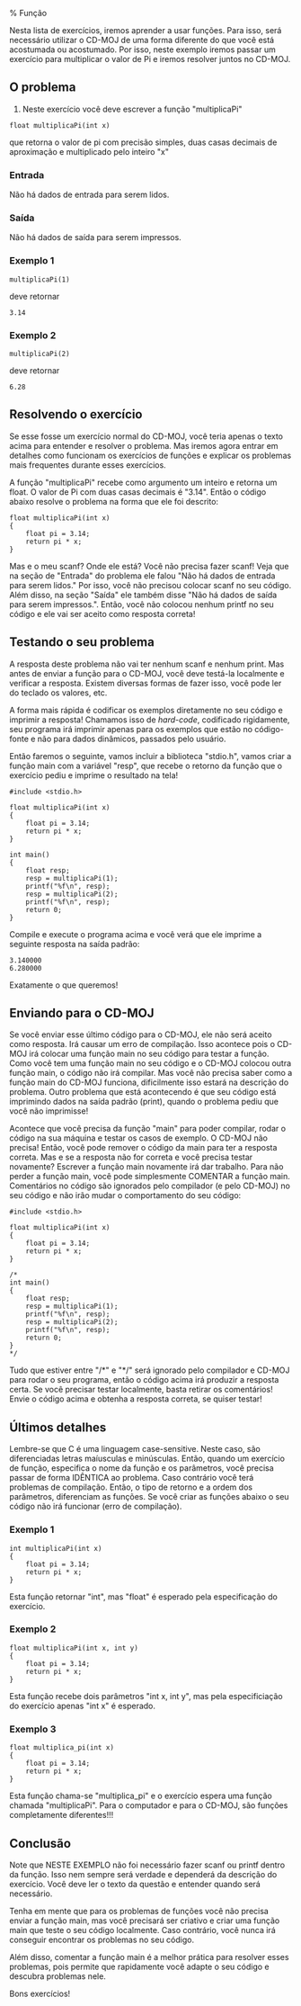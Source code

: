 % Função

Nesta lista de exercícios, iremos aprender a usar funções. Para isso,
será necessário utilizar o CD-MOJ de uma forma diferente do que você está
acostumada ou acostumado. Por isso, neste exemplo iremos passar um exercício
para multiplicar o valor de Pi e iremos resolver juntos no CD-MOJ.

## O problema

1.  Neste exercício você deve escrever a função "multiplicaPi"
``` {.C}
float multiplicaPi(int x)
```
que retorna o valor de pi com precisão simples, duas casas decimais de aproximação
e multiplicado pelo inteiro "x"

### Entrada
Não há dados de entrada para serem lidos.

### Saída
Não há dados de saída para serem impressos.

### Exemplo 1

``` {.C}
multiplicaPi(1)
```
deve retornar
```
3.14
```

### Exemplo 2

``` {.C}
multiplicaPi(2)
```
deve retornar
```
6.28
```

## Resolvendo o exercício
Se esse fosse um exercício normal do CD-MOJ, você teria apenas o texto acima para 
entender e resolver o problema. Mas iremos agora entrar em detalhes como funcionam
os exercícios de funções e explicar os problemas mais frequentes durante esses exercícios.

A função "multiplicaPi" recebe como argumento um inteiro e retorna um float. O valor
de Pi com duas casas decimais é "3.14". Então o código abaixo resolve o problema na forma
que ele foi descrito:

``` {.C}
float multiplicaPi(int x)
{
    float pi = 3.14;
    return pi * x;
}
```

Mas e o meu scanf? Onde ele está? Você não precisa fazer scanf! Veja que na seção de "Entrada" do problema
ele falou "Não há dados de entrada para serem lidos." Por isso, você não precisou colocar scanf no seu
código. Além disso, na seção "Saída" ele também disse "Não há dados de saída para serem impressos.". Então,
você não colocou nenhum printf no seu código e ele vai ser aceito como resposta correta!

## Testando o seu problema
A resposta deste problema não vai ter nenhum scanf e nenhum print.
Mas antes de enviar a função para o CD-MOJ, você deve testá-la localmente e verificar a resposta.
Existem diversas formas de fazer isso, você pode ler do teclado os valores, etc.

A forma mais rápida é codificar os exemplos diretamente no seu código e imprimir a resposta!
Chamamos isso de *hard-code*, codificado rigidamente, seu programa irá imprimir apenas para
os exemplos que estão no código-fonte e não para dados dinâmicos, passados pelo usuário.

Então faremos o seguinte, vamos incluir a biblioteca "stdio.h", vamos
criar a função main com a variável
"resp", que recebe o retorno da função que o exercício pediu e imprime o resultado na tela!

``` {.C}
#include <stdio.h>

float multiplicaPi(int x)
{
    float pi = 3.14;
    return pi * x;
}

int main()
{
    float resp;
    resp = multiplicaPi(1);
    printf("%f\n", resp);
    resp = multiplicaPi(2);
    printf("%f\n", resp);
    return 0;
}
```

Compile e execute o programa acima e você verá que ele imprime a seguinte resposta na saída padrão:

```
3.140000
6.280000
```

Exatamente o que queremos!

## Enviando para o CD-MOJ

Se você enviar esse último código para o CD-MOJ, ele não será aceito como resposta. Irá causar um erro
de compilação. Isso acontece pois o CD-MOJ irá colocar uma função main no seu código para testar a função.
Como você tem uma função main no seu código e o CD-MOJ colocou outra função main, o código não irá compilar. Mas
você não precisa saber como a função main do CD-MOJ funciona, dificilmente isso estará na descrição do problema.
Outro problema que está acontecendo é que seu código está imprimindo dados na saída padrão (print), quando
o problema pediu que você não imprimisse!

Acontece que você precisa da função "main" para poder compilar,  rodar o código na sua máquina
e testar os casos de exemplo. O CD-MOJ não precisa!
Então, você pode remover o código da main para ter a resposta correta. Mas e se a resposta não for correta
e você precisa testar novamente? Escrever a função main novamente irá dar trabalho. Para não perder a função
main, você pode simplesmente COMENTAR a função main. Comentários no código são ignorados pelo compilador (e pelo CD-MOJ) no seu código e não irão mudar o comportamento do seu código:

``` {.C}
#include <stdio.h>

float multiplicaPi(int x)
{
    float pi = 3.14;
    return pi * x;
}

/*
int main()
{
    float resp;
    resp = multiplicaPi(1);
    printf("%f\n", resp);
    resp = multiplicaPi(2);
    printf("%f\n", resp);
    return 0;
}
*/
```

Tudo que estiver entre "/\*" e "\*/" será ignorado pelo compilador e CD-MOJ para rodar o seu programa,
então o código acima irá produzir a resposta certa. Se você precisar testar localmente, basta retirar
os comentários! Envie o código acima e obtenha a resposta correta, se quiser testar!

## Últimos detalhes

Lembre-se que C é uma linguagem case-sensitive. Neste caso, são diferenciadas letras maíusculas e minúsculas.
Então, quando um exercício de função, especifica o nome da função e os parâmetros, você precisa passar
de forma IDÊNTICA ao problema. Caso contrário você terá problemas de compilação. Então, 
o tipo de retorno e a ordem dos parâmetros, diferenciam as funções. Se você criar as funções abaixo
o seu código não irá funcionar (erro de compilação).

### Exemplo 1
``` {.C}
int multiplicaPi(int x)
{
    float pi = 3.14;
    return pi * x;
}
```
Esta função retornar "int", mas "float" é esperado pela especificação do exercício.

### Exemplo 2
``` {.C}
float multiplicaPi(int x, int y)
{
    float pi = 3.14;
    return pi * x;
}
```
Esta função recebe dois parâmetros "int x, int y", mas pela especificiação do exercício apenas "int x" é esperado.

### Exemplo 3
``` {.C}
float multiplica_pi(int x)
{
    float pi = 3.14;
    return pi * x;
}
```
Esta função chama-se "multiplica\_pi" e o exercício espera uma função chamada "multiplicaPi". Para o computador e para o CD-MOJ, são funções completamente diferentes!!!

## Conclusão
Note que NESTE EXEMPLO não foi necessário fazer scanf ou printf dentro da função. Isso nem sempre será
verdade e dependerá da descrição do exercício. Você deve ler o texto da questão e entender quando será necessário.

Tenha em mente que para os problemas de funções você não precisa enviar a função main, mas você precisará
ser criativo e criar uma função main que teste o seu código localmente. Caso contrário, você nunca irá
conseguir encontrar os problemas no seu código.

Além disso, comentar a função main é a melhor prática para resolver esses problemas, pois
permite que rapidamente você adapte o seu código e descubra problemas nele.

Bons exercícios!
